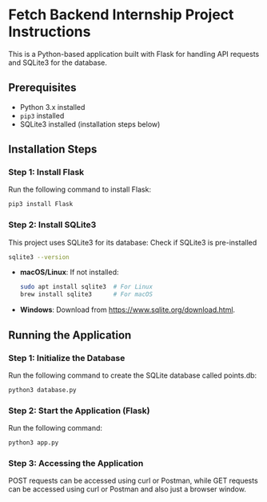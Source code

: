 # Fetch Backend Internship Project Instructions

This is a Python-based application built with Flask for handling API requests and SQLite3 for the database.

## Prerequisites

- Python 3.x installed
- `pip3` installed
- SQLite3 installed (installation steps below)

## Installation Steps

### Step 1: Install Flask
Run the following command to install Flask:
```bash
pip3 install Flask
```

### Step 2: Install SQLite3
This project uses SQLite3 for its database:
Check if SQLite3 is pre-installed
  ```bash
  sqlite3 --version
  ```

- **macOS/Linux**: 
  If not installed:
  ```bash
  sudo apt install sqlite3  # For Linux
  brew install sqlite3      # For macOS
  ```

- **Windows**: 
  Download from https://www.sqlite.org/download.html.

## Running the Application

### Step 1: Initialize the Database
Run the following command to create the SQLite database called points.db:
```bash
python3 database.py
```

### Step 2: Start the Application (Flask)
Run the following command:
```bash
python3 app.py
```

### Step 3: Accessing the Application
POST requests can be accessed using curl or Postman, while GET requests can be accessed using curl or Postman and also just a browser window.
```
